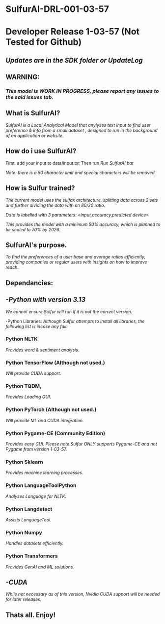 # SulfurAI-DRL-001-03-57
# Developer Release 1-03-57 (Not Tested for Github)
## _Updates are in the SDK folder or UpdateLog_
 
## WARNING:
### _This model is WORK IN PROGRESS, please report any issues to the said issues tab._

## What is SulfurAI?

_SulfurAI is a Local Analytical Model that anylyses text input to find user preference & info from a small dataset , designed to run in the background of an application or website._

## How do i use SulfurAI?

First, add your input to data/input.txt
Then run 
_Run SulfurAI.bat_

_Note: there is a 50 character limit and special characters will be removed._

## How is Sulfur trained?

_The current model uses the sulfax architecture, splitting data across 2 sets and further dividing the data with an 80/20 ratio._

_Data is labelled with 3 parameters:
 <input,accuracy,predicted device>_

 _This provides the model with a minimum 50% accuracy, which is planned to be scaled to 70% by 2026._

## SulfurAI's purpose.

_To find the preferences of a user base and average ratios efficiently, providing companies or regular users with insights on how to improve reach._


## Dependancies:
## _-Python with version 3.13_
_We cannot ensure Sulfur will run if it is not the correct version._

-Python Libraries:
 _Although Sulfur attempts to install all libraries, the following list is incase any fail:_
  ### Python NLTK
  _Provides word & sentiment analysis._
  ### Python TensorFlow (Although not used.)
  _Will provide CUDA support._
  ### Python TQDM,
  _Provides Loading GUI._
  ### Python PyTorch (Although not used.)
  _Will provide ML and CUDA integration._
  ### Python Pygame-CE (Community Edition)
  _Provides easy GUI._
  _Please note Sulfur ONLY supports Pygame-CE and not Pygame
  from version 1-03-57._
  ### Python Sklearn
  _Provides machine learning processes._
  ### Python LanguageToolPython
  _Analyses Language for NLTK._
  ### Python Langdetect
  _Assists LanguageTool._
  ### Python Numpy
  _Handles datasets efficiently._
  ### Python Transformers
  _Provides GenAI and ML solutions._

## _-CUDA_
_While not necessary as of this version, Nvidia CUDA support will be needed for later releases._

## Thats all. Enjoy!
  
  

